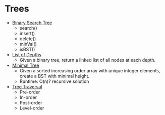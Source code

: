 # Trees

* [Binary Search Tree](binary_search_tree.py)
	* search()
	* insert()
	* delete()
	* minVal()
	* isBST()
* [List of Depths](listofDepths.py)
	* Given a binary tree, return a linked list of all nodes at each depth.
* [Minimal Tree](minimalTree.py)
	* Given a sorted increasing order array with unique integer elements, create a BST with minimal height.
	* Runtime: O(n)? recursive solution
* [Tree Traversal](tree_traversal.py)
	* Pre-order
	* In-order
	* Post-order
	* Level-order
	